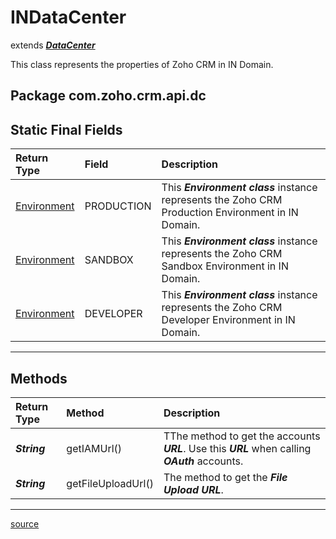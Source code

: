 # INDataCenter

extends ***[DataCenter](DataCenter.md#datacenter)***

This class represents the properties of Zoho CRM in IN Domain.

## Package com.zoho.crm.api.dc

## Static Final Fields

| Return Type                             | Field      | Description                                                                                        |
| :-------------------------------------- | :--------- | :------------------------------------------------------------------------------------------------- |
| [Environment](DataCenter.md#environment)| PRODUCTION | This ***Environment class*** instance represents the Zoho CRM Production Environment in IN Domain. |
| [Environment](DataCenter.md#environment)| SANDBOX    | This ***Environment class*** instance represents the Zoho CRM Sandbox Environment in IN Domain.    |
| [Environment](DataCenter.md#environment)| DEVELOPER  | This ***Environment class*** instance represents the Zoho CRM Developer Environment in IN Domain.  |
----

## Methods

| Return Type      | Method             | Description                               |
| :--------------- | :----------------- | :---------------------------------------- |
| ***String***     | getIAMUrl()        | TThe method to get the accounts ***URL***. Use this ***URL*** when calling ***OAuth*** accounts. |
| ***String***     | getFileUploadUrl() | The method to get the ***File Upload URL***. |
----

[source](../../src/main/java/com/zoho/crm/api/dc/INDataCenter.java)
